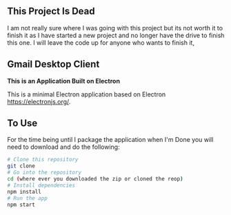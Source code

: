 
## This Project Is Dead
  I am not really sure where I was going with this project but its not worth it to finish it as I have started a new project and no 
  longer have the drive to finish this one. I will leave the code up for anyone who wants to finish it, 



## Gmail Desktop Client

**This is an Application Built on Electron**

  This is a minimal Electron application based on Electron https://electronjs.org/.

## To Use

For the time being until I package the application when I'm Done you will need to download and do the following:

```bash
# Clone this repository
git clone
# Go into the repository
cd (where ever you downloaded the zip or cloned the reop)
# Install dependencies
npm install
# Run the app
npm start
```

